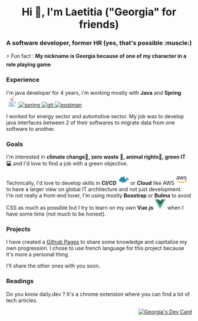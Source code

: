 <h1 align="center">Hi 👋, I'm Laetitia ("Georgia" for friends)</h1>
<h3 align="center">A software developer, former HR (yes, that's possible :muscle:)</h3>

⚡ Fun fact : **My nickname is Georgia because of one of my character in a role playing game**

<h3 align="left">Experience</h3>

I'm java developer for 4 years, i'm working mostly with **Java** and **Spring** <a href="https://www.java.com" target="_blank" rel="noreferrer"> <img src="https://raw.githubusercontent.com/devicons/devicon/master/icons/java/java-original.svg" alt="java" width="30" height="30"/> </a>
<a href="https://spring.io/" target="_blank" rel="noreferrer"> <img src="https://www.vectorlogo.zone/logos/springio/springio-icon.svg" alt="spring" width="30" height="30"/> </a> <a href="https://git-scm.com/" target="_blank" rel="noreferrer"> <img src="https://www.vectorlogo.zone/logos/git-scm/git-scm-icon.svg" alt="git" width="30" height="30"/> </a> <a href="https://postman.com" target="_blank" rel="noreferrer"> <img src="https://www.vectorlogo.zone/logos/getpostman/getpostman-icon.svg" alt="postman" width="30" height="30"/> </a>

I worked for energy sector and automotive sector. My job was to develop java interfaces between 2 of their softwares to migrate data from one software to another.

<h3 align="left">Goals</h3>

I'm interested in **climate change🌳, zero waste 🚮, animal rights🐶, green IT :computer:** and I'd love to find a job with a green objective.

Technically, I'd love to develop skills in **CI/CD** <a href="https://www.docker.com/" target="_blank" rel="noreferrer"> <img src="https://raw.githubusercontent.com/devicons/devicon/master/icons/docker/docker-original.svg" alt="docker" width="30" height="30"/></a> or **Cloud** like AWS <a href="https://aws.amazon.com" target="_blank" rel="noreferrer"> <img src="https://raw.githubusercontent.com/devicons/devicon/master/icons/amazonwebservices/amazonwebservices-original-wordmark.svg" alt="aws" width="30" height="30"/> </a> to have a larger view on global IT architecture and not just development. </br> I'm not really a front-end lover, I'm using mostly **Boostrap** or **Bulma** to avoid CSS as much as possible but I try to learn on my own **Vue.js** <a href="https://vuejs.org/" target="_blank" rel="noreferrer"> <img src="https://raw.githubusercontent.com/devicons/devicon/master/icons/vuejs/vuejs-original.svg" alt="vue" width="30" height="30"/></a> when I have some time (not much to be honest).

<h3 align="left">Projects</h3>

I have created a [Github Pages](https://georgialr.github.io/) to share some knowledge and capitalize my own progression. I chose to use french language for this project because it's more a personal thing.

I'll share the other ones with you soon.

<h3 align="left">Readings</h3>

Do you know daily.dev ? It's a chrome extension where you can find a lot of tech articles.

<p align="right"><a href="https://app.daily.dev/GeorgiaLR"><img src="https://github.com/GeorgiaLR/GeorgiaLR/blob/main/devcard.svg" width="300" alt="Georgia's Dev Card"/></a></p>
